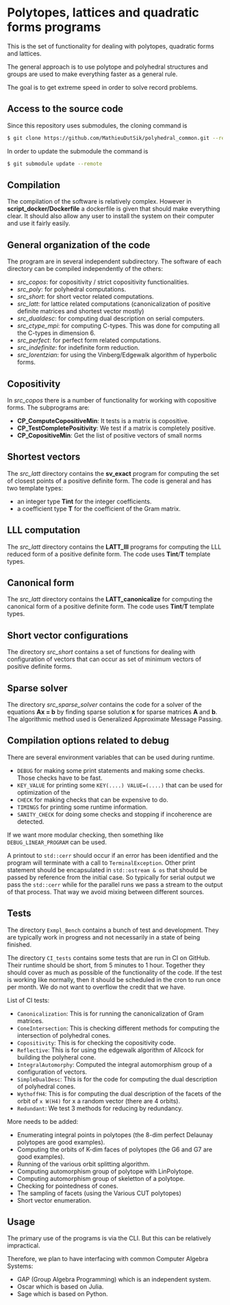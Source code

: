Polytopes, lattices and quadratic forms programs
================================================

This is the set of functionality for dealing with polytopes,
quadratic forms and lattices.

The general approach is to use polytope and polyhedral
structures and groups are used to make everything faster
as a general rule.

The goal is to get extreme speed in order to solve record
problems.


Access to the source code
-------------------------

Since this repository uses submodules, the cloning command is

```sh
$ git clone https://github.com/MathieuDutSik/polyhedral_common.git --recursive
```

In order to update the submodule the command is
```sh
$ git submodule update --remote
```


Compilation
-----------

The compilation of the software is relatively complex. However in
**script_docker/Dockerfile** a dockerfile is given that should make everything
clear. It should also allow any user to install the system on their
computer and use it fairly easily.


General organization of the code
--------------------------------

The program are in several independent subdirectory. The software of each
directory can be compiled independently of the others:
  * *src_copos*: for copositivity / strict copositivity functionalities.
  * *src_poly*: for polyhedral computations.
  * *src_short*: for short vector related computations.
  * *src_latt*: for lattice related computations (canonicalization of positive definite matrices and shortest vector mostly)
  * *src_dualdesc*: for computing dual description on serial computers.
  * *src_ctype_mpi*: for computing C-types. This was done for computing all the C-types in dimension 6.
  * *src_perfect*: for perfect form related computations.
  * *src_indefinite*: for indefinite form reduction.
  * *src_lorentzian*: for using the Vinberg/Edgewalk algorithm of hyperbolic forms.


Copositivity
------------

In *src_copos* there is a number of functionality for working with copositive forms.
The subprograms are:
 * **CP_ComputeCopositiveMin**: It tests is a matrix is copositive.
 * **CP_TestCompletePositivity**: We test if a matrix is completely positive.
 * **CP_CopositiveMin**: Get the list of positive vectors of small norms


Shortest vectors
----------------

The *src_latt* directory contains the **sv_exact** program for computing the set of
closest points of a positive definite form. The code is general and has
two template types:
 * an integer type **Tint** for the integer coefficients.
 * a coefficient type **T** for the coefficient of the Gram matrix.


LLL computation
---------------

The *src_latt* directory contains the **LATT_lll** programs for
computing the LLL reduced form of a positive definite form.
The code uses **Tint**/**T** template types.


Canonical form
--------------

The *src_latt* directory contains the **LATT_canonicalize** for computing
the canonical form of a positive definite form.
The code uses **Tint**/**T** template types.


Short vector configurations
---------------------------

The directory *src_short* contains a set of functions for dealing with
configuration of vectors that can occur as set of minimum vectors
of positive definite forms.


Sparse solver
-------------

The directory *src_sparse_solver* contains the code for a solver of the
equations **Ax = b** by finding sparse solution **x** for sparse matrices
**A** and **b**. The algorithmic method used is Generalized Approximate
Message Passing.

Compilation options related to debug
------------------------------------

There are several environment variables that can be used during runtime.
* `DEBUG` for making some print statements and making some checks. Those checks have to be fast.
* `KEY_VALUE` for printing some `KEY(....) VALUE=(....)` that can be used for optimization of the 
* `CHECK` for making checks that can be expensive to do.
* `TIMINGS` for printing some runtime information.
* `SANITY_CHECK` for doing some checks and stopping if incoherence are detected.

If we want more modular checking, then something like `DEBUG_LINEAR_PROGRAM`
can be used.

A printout to `std::cerr` should occur if an error has been identified and the program
will terminate with a call to `TerminalException`. Other print statement should be
encapsulated in `std::ostream & os` that should be passed by reference from the initial
case. So typically for serial output we pass the `std::cerr` while for the parallel runs
we pass a stream to the output of that process. That way we avoid mixing between
different sources.

Tests
-----

The directory `Exmpl_Bench` contains a bunch of test and development.
They are typically work in progress and not necessarily in a state of being
finished.

The directory `CI_tests` contains some tests that are run in CI on GitHub.
Their runtime should be short, from 5 minutes to 1 hour. Together they
should cover as much as possible of the functionality of the code. If the
test is working like normally, then it should be scheduled in the cron to
run once per month. We do not want to overflow the credit that we have.

List of CI tests:
* `Canonicalization`: This is for running the canonicalization of Gram
matrices.
* `ConeIntersection`: This is checking different methods for computing the
intersection of polyhedral cones.
* `Copositivity`: This is for checking the copositivity code.
* `Reflective`: This is for using the edgewalk algorithm of Allcock for
building the polyheral cone.
* `IntegralAutomorphy`: Computed the integral automorphism group of a
configuration of vectors.
* `SimpleDualDesc`: This is for the code for computing the dual description
of polyhedral cones.
* `WythoffH4`: This is for computing the dual description of the facets of
the orbit of `x W(H4)` for x a random vector (there are 4 orbits).
* `Redundant`: We test 3 methods for reducing by redundancy.

More needs to be added:
* Enumerating integral points in polytopes (the 8-dim perfect Delaunay polytopes
are good examples).
* Computing the orbits of K-dim faces of polytopes (the G6 and G7 are good examples).
* Running of the various orbit splitting algorithm.
* Computing automorphism group of polytope with LinPolytope.
* Computing automorphism group of skeletton of a polytope.
* Checking for pointedness of cones.
* The sampling of facets (using the Various CUT polytopes)
* Short vector enumeration.

Usage
-----

The primary use of the programs is via the CLI. But this can be relatively impractical.

Therefore, we plan to have interfacing with common Computer Algebra Systems:
* GAP (Group Algebra Programming) which is an independent system.
* Oscar which is based on Julia.
* Sage which is based on Python.

